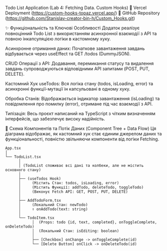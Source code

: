  Todo List Application (Lab 4: Fetching Data. Custom Hooks)
🔗 Vercel Deployment (https://custom-hooks-topaz.vercel.app/)
🔗 GitHub Repository (https://github.com/Stanislav-creator-bin-h/Custom_Hooks.git)

✨ Функціональність та Ключові Особливості
Додаток реалізує повноцінний Todo List з використанням асинхронної взаємодії з API та повною інкапсуляцією логіки в кастомному хуку.

Асинхронне отримання даних: Початкове завантаження завдань відбувається через useEffect та GET /todos (DummyJSON).

CRUD Операції з API: Додавання, перемикання статусу та видалення завдань супроводжуються відповідними API запитами (POST, PUT, DELETE).

Кастомний Хук useTodos: Вся логіка стану (todos, isLoading, error) та асинхронні функції-мутації ін капсульовані в одному хуку.

Обробка Станів: Відображається індикатор завантаження (isLoading) та повідомлення про помилку (error), отримане під час взаємодії з API.

Типізація: Весь проєкт написаний на TypeScript з чітким визначенням інтерфейсів, що забезпечує високу надійність.

🌳 Схема Компонентів та Потік Даних (Component Tree + Data Flow)
Ця діаграма відображає, як кастомний хук стає єдиним джерелом даних та функціональності, повністю звільняючи компоненти від логіки Fetching.
``` 
App.tsx
│
└── TodoList.tsx
      │ 
      │ (TodoList споживає всі дані та колбеки, але не містить основного стану)
      │
      ├── (useTodos Hook)
      │     (Містить Стан: todos, isLoading, error)
      │     (Містить Функції: addTodo, deleteTodo, toggleTodo)
      │     (Виконує Fetch API: GET, POST, PUT, DELETE)
      │
      ├── AddTodoForm.tsx
      │     (Локальний Стан: newTodo)
      │     ↑ onAddTodo(text: string)
      │ 
      └── TodoItem.tsx
            │  (Props: todo {id, text, completed}, onToggleComplete, onDeleteTodo)
            │  (Локальний Стан: isEditing: boolean)
            │ 
            ├── [Checkbox] onChange -> onToggleComplete(id)
            └── [Delete Button] onClick -> onDeleteTodo(id)
```